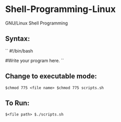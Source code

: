 # Shell-Programming-Linux
GNU/Linux Shell Programming

## Syntax:

``
#!/bin/bash

#Write your program here.
``

## Change to executable mode:
``
$chmod 775 <file name>
$chmod 775 scripts.sh
``

## To Run:
``
$<file path>
$./scripts.sh
``
